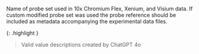 Name of probe set used in 10x Chromium Flex, Xenium, and Visium data. If custom modified probe set was used the probe reference should be included as metadata accompanying the experimental data files.


{: .highlight }
> Valid value descriptions created by ChatGPT 4o
